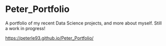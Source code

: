 # Peter_Portfolio
A portfolio of my recent Data Science projects, and more about myself. Still a work in progress!

https://peterle93.github.io/Peter_Portfolio/
